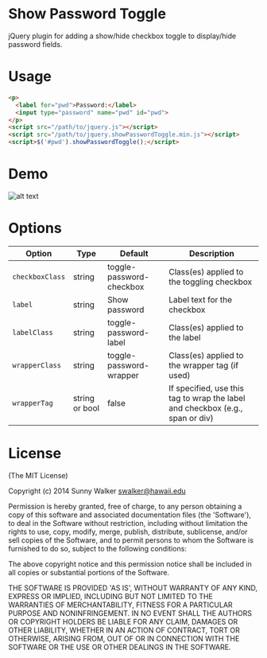 # Show Password Toggle

jQuery plugin for adding a show/hide checkbox toggle to display/hide password fields.

# Usage

```html
<p>
  <label for="pwd">Password:</label>
  <input type="password" name="pwd" id="pwd">
</p>
<script src="/path/to/jquery.js"></script>
<script src="/path/to/jquery.showPasswordToggle.min.js"></script>
<script>$('#pwd').showPasswordToggle();</script>
```
# Demo

![alt text](http://i.imgur.com/7jZ44TI.gif "Demo GIF")

# Options

| Option | Type | Default | Description |
| ------ | ---- | ------- | ----------- |
| `checkboxClass` | string | toggle-password-checkbox | Class(es) applied to the toggling checkbox |
| `label` | string | Show password | Label text for the checkbox |
| `labelClass` | string | toggle-password-label | Class(es) applied to the label |
| `wrapperClass` | string | toggle-password-wrapper | Class(es) applied to the wrapper tag (if used) |
| `wrapperTag` | string or bool | false | If specified, use this tag to wrap the label and checkbox (e.g., span or div) |

# License

(The MIT License)

Copyright (c) 2014 Sunny Walker swalker@hawaii.edu

Permission is hereby granted, free of charge, to any person obtaining a copy of this software and associated documentation files (the 'Software'), to deal in the Software without restriction, including without limitation the rights to use, copy, modify, merge, publish, distribute, sublicense, and/or sell copies of the Software, and to permit persons to whom the Software is furnished to do so, subject to the following conditions:

The above copyright notice and this permission notice shall be included in all copies or substantial portions of the Software.

THE SOFTWARE IS PROVIDED 'AS IS', WITHOUT WARRANTY OF ANY KIND, EXPRESS OR IMPLIED, INCLUDING BUT NOT LIMITED TO THE WARRANTIES OF MERCHANTABILITY, FITNESS FOR A PARTICULAR PURPOSE AND NONINFRINGEMENT. IN NO EVENT SHALL THE AUTHORS OR COPYRIGHT HOLDERS BE LIABLE FOR ANY CLAIM, DAMAGES OR OTHER LIABILITY, WHETHER IN AN ACTION OF CONTRACT, TORT OR OTHERWISE, ARISING FROM, OUT OF OR IN CONNECTION WITH THE SOFTWARE OR THE USE OR OTHER DEALINGS IN THE SOFTWARE.
